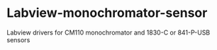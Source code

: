 # Labview-monochromator-sensor
Labview drivers for CM110 monochromator and 1830-C or 841-P-USB sensors
